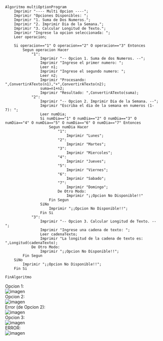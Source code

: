 ```
Algoritmo multiOptionProgram
	Imprimir "---- Multi Opcion ----";
	Imprimir "Opciones Disponibles: ";
	Imprimir "1. Suma de Dos Numeros.";
	Imprimir "2. Imprimir Dia de la Semana.";
	Imprimir "3. Calcular Longitud de Texto.";
	Imprimir "Ingrese la opcion seleccionada: ";
	Leer operacion;
	
	Si operacion=="1" O operacion=="2" O operacion=="3" Entonces
		Segun operacion Hacer
			"1":
				Imprimir "-- Opcion 1. Suma de dos Numeros. --";
				Imprimir "Ingrese el primer numero: "; 
				Leer n1;
				Imprimir "Ingrese el segundo numero: "; 
				Leer n2;
				Imprimir "Procesando: ",ConvertirATexto(n1),"+",ConvertirATexto(n2);
				suma=n1+n2;
				Imprimir "Resultado: ",ConvertirATexto(suma);
			"2":
				Imprimir "-- Opcion 2. Imprimir Dia de la Semana. --";
				Imprimir "Escriba el dia de la semana en numeros (1-7): ";
				Leer numDia;
				Si numDia=="1" O numDia=="2" O numDia=="3" O numDia=="4" O numDia=="5" O numDia=="6" O numDia=="7" Entonces
					Segun numDia Hacer
						"1":
							Imprimir "Lunes";
						"2":
							Imprimir "Martes";
						"3":
							Imprimir "Miercoles";
						"4":
							Imprimir "Jueves";
						"5":
							Imprimir "Viernes";
						"6":
							Imprimir "Sabado";
						"7":	
							Imprimir "Domingo";
						De Otro Modo:
							Imprimir "¡¡Opcion No Disponible!!"
					Fin Segun
				SiNo
					Imprimir "¡¡Opcion No Disponible!!";
				Fin Si
			"3":
				Imprimir "-- Opcion 3. Calcular Longitud de Texto. --";
				Imprimir "Ingrese una cadena de texto: ";
				Leer cadenaTexto;
				Imprimir "La longitud de la cadena de texto es: ",Longitud(cadenaTexto);
			De Otro Modo:
				Imprimir "¡¡Opcion No Disponible!!";
		Fin Segun
	SiNo
		Imprimir "¡¡Opcion No Disponible!!";
	Fin Si
	
FinAlgoritmo
```

Opcion 1: <br>
![imagen](https://user-images.githubusercontent.com/116420679/209064487-f63f57ad-1cdd-44ba-bcc7-7ea305f61376.png) <br>
Opcion 2: <br>
![imagen](https://user-images.githubusercontent.com/116420679/209065078-6fd9a374-43e7-4074-bdb6-54f231b9c017.png) <br>
Error (de Opcion 2): <br>
![imagen](https://user-images.githubusercontent.com/116420679/209065125-0e5bf434-95fa-4663-b38f-84d10c78f811.png) <br>
Opcion 3: <br>
![imagen](https://user-images.githubusercontent.com/116420679/209064639-01bd64f0-656a-4f5b-81d0-ecc2cbb7ab7a.png) <br>
ERROR: <br>
![imagen](https://user-images.githubusercontent.com/116420679/209064808-ef634cf1-7098-4000-ae02-36834312938f.png)


